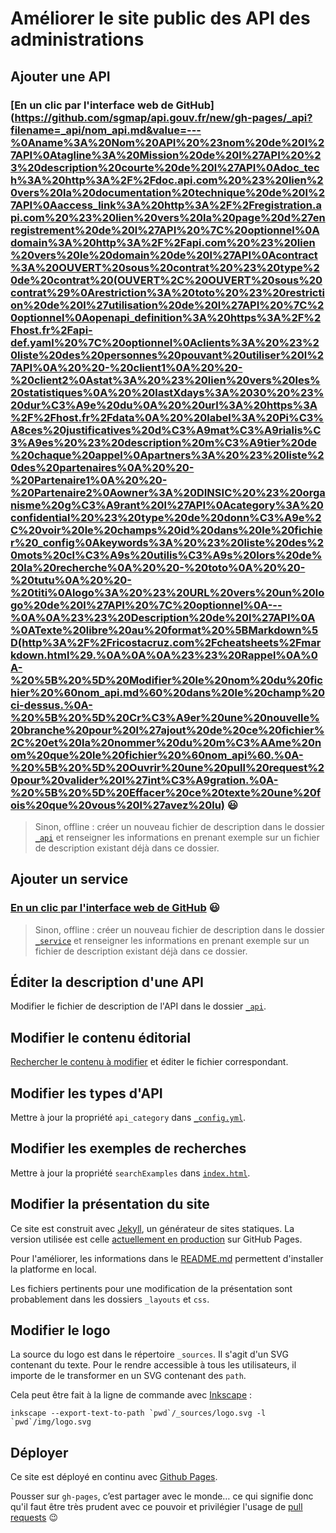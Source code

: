 # Améliorer le site public des API des administrations


## Ajouter une API

### [En un clic par l'interface web de GitHub](https://github.com/sgmap/api.gouv.fr/new/gh-pages/_api?filename=_api/nom_api.md&value=---%0Aname%3A%20Nom%20API%20%23nom%20de%20l%27API%0Atagline%3A%20Mission%20de%20l%27API%20%23%20description%20courte%20de%20l%27API%0Adoc_tech%3A%20http%3A%2F%2Fdoc.api.com%20%23%20lien%20vers%20la%20documentation%20technique%20de%20l%27API%0Aaccess_link%3A%20http%3A%2F%2Fregistration.api.com%20%23%20lien%20vers%20la%20page%20d%27enregistrement%20de%20l%27API%20%7C%20optionnel%0Adomain%3A%20http%3A%2F%2Fapi.com%20%23%20lien%20vers%20le%20domain%20de%20l%27API%0Acontract%3A%20OUVERT%20sous%20contrat%20%23%20type%20de%20contrat%20(OUVERT%2C%20OUVERT%20sous%20contrat%29%0Arestriction%3A%20toto%20%23%20restriction%20de%20l%27utilisation%20de%20l%27API%20%7C%20optionnel%0Aopenapi_definition%3A%20https%3A%2F%2Fhost.fr%2Fapi-def.yaml%20%7C%20optionnel%0Aclients%3A%20%23%20liste%20des%20personnes%20pouvant%20utiliser%20l%27API%0A%20%20-%20client1%0A%20%20-%20client2%0Astat%3A%20%23%20lien%20vers%20les%20statistiques%0A%20%20lastXdays%3A%2030%20%23%20dur%C3%A9e%20du%0A%20%20url%3A%20https%3A%2F%2Fhost.fr%2Fdata%0A%20%20label%3A%20Pi%C3%A8ces%20justificatives%20d%C3%A9mat%C3%A9rialis%C3%A9es%20%23%20description%20m%C3%A9tier%20de%20chaque%20appel%0Apartners%3A%20%23%20liste%20des%20partenaires%0A%20%20-%20Partenaire1%0A%20%20-%20Partenaire2%0Aowner%3A%20DINSIC%20%23%20organisme%20g%C3%A9rant%20l%27API%0Acategory%3A%20confidential%20%23%20type%20de%20donn%C3%A9e%2C%20voir%20le%20champs%20id%20dans%20le%20fichier%20_config%0Akeywords%3A%20%23%20liste%20des%20mots%20cl%C3%A9s%20utilis%C3%A9s%20lors%20de%20la%20recherche%0A%20%20-%20toto%0A%20%20-%20tutu%0A%20%20-%20titi%0Alogo%3A%20%23%20URL%20vers%20un%20logo%20de%20l%27API%20%7C%20optionnel%0A---%0A%0A%23%23%20Description%20de%20l%27API%0A%0ATexte%20libre%20au%20format%20%5BMarkdown%5D(http%3A%2F%2Fricostacruz.com%2Fcheatsheets%2Fmarkdown.html%29.%0A%0A%0A%23%23%20Rappel%0A%0A-%20%5B%20%5D%20Modifier%20le%20nom%20du%20fichier%20%60nom_api.md%60%20dans%20le%20champ%20ci-dessus.%0A-%20%5B%20%5D%20Cr%C3%A9er%20une%20nouvelle%20branche%20pour%20l%27ajout%20de%20ce%20fichier%2C%20et%20la%20nommer%20du%20m%C3%AAme%20nom%20que%20le%20fichier%20%60nom_api%60.%0A-%20%5B%20%5D%20Ouvrir%20une%20pull%20request%20pour%20valider%20l%27int%C3%A9gration.%0A-%20%5B%20%5D%20Effacer%20ce%20texte%20une%20fois%20que%20vous%20l%27avez%20lu) :smiley:

> Sinon, offline : créer un nouveau fichier de description dans le dossier [`_api`](https://github.com/sgmap/api.gouv.fr/tree/gh-pages/_api) et renseigner les informations en prenant exemple sur un fichier de description existant déjà dans ce dossier.


## Ajouter un service

### [En un clic par l'interface web de GitHub](https://github.com/sgmap/api.gouv.fr/new/gh-pages/_service?filename=_service/nom_service.md&value=---%0D%0Aname%3A+Nom+Service+%23nom+du+service%0D%0Alink%3A+http%3A%2F%2Fservice.com+%23+lien+vers+le+service%0D%0Adescription%3A+Lorem+Ipsum+%23+description+rapide+du+service%0D%0Aapi%3A+%23+liste+des+API+utilis%C3%A9es+dans+le+service+%28utiliser+l%27attribut+name+de+l%27API%29%0D%0A+-+Nom+API%0D%0Ascreenshot%3A+screenshot.jpg+%23ajouter+un+screenshot+de+l%27API%0D%0Afeatured%3A+false+%23+est-ce+que+la+r%C3%A9utilisation+doit+%C3%AAtre+affich%C3%A9e+sur+la+page+d%27accueil.%0D%0A---%0D%0A%0D%0A%23%23+Description+du+service%0D%0A%0D%0ATexte+libre+au+format+%5BMarkdown%5D%28http%3A%2F%2Fricostacruz.com%2Fcheatsheets%2Fmarkdown.html%29.%0D%0A%0D%0A%0D%0A%23%23+Rappel%0D%0A%0D%0A-+%5B+%5D+Modifier+le+nom+du+fichier+%60nom_service.md%60+dans+le+champ+ci-dessus.%0D%0A-+%5B+%5D+Cr%C3%A9er+une+nouvelle+branche+pour+l%27ajout+de+ce+fichier%2C+et+la+nommer+du+m%C3%AAme+nom+que+le+fichier+%60nom_service%60.%0D%0A-+%5B+%5D+Ouvrir+une+pull+request+pour+valider+l%27int%C3%A9gration.%0D%0A-+%5B+%5D+Effacer+ce+texte+une+fois+que+vous+l%27avez+lu%0D%0A) :smiley:

> Sinon, offline : créer un nouveau fichier de description dans le dossier [`_service`](https://github.com/sgmap/api.gouv.fr/tree/gh-pages/_service) et renseigner les informations en prenant exemple sur un fichier de description existant déjà dans ce dossier.


## Éditer la description d'une API

Modifier le fichier de description de l'API dans le dossier [`_api`](https://github.com/sgmap/api.gouv.fr/tree/gh-pages/_api).


## Modifier le contenu éditorial

[Rechercher le contenu à modifier](https://github.com/sgmap/api.gouv.fr/search?q=contenu+à+modifier&type=Code) et éditer le fichier correspondant.


## Modifier les types d'API

Mettre à jour la propriété `api_category` dans [`_config.yml`](https://github.com/sgmap/api.gouv.fr/tree/gh-pages/_config.yml).

## Modifier les exemples de recherches

Mettre à jour la propriété `searchExamples` dans [`index.html`](https://github.com/sgmap/api.gouv.fr/tree/gh-pages/index.html).


## Modifier la présentation du site

Ce site est construit avec [Jekyll](https://jekyllrb.com/), un générateur de sites statiques. La version utilisée est celle [actuellement en production](https://github.com/jekyll/jekyll/issues/4441) sur GitHub Pages.

Pour l'améliorer, les informations dans le [README.md](https://github.com/sgmap/api.gouv.fr/blob/gh-pages/README.md) permettent d'installer la platforme en local.

Les fichiers pertinents pour une modification de la présentation sont probablement dans les dossiers `_layouts` et `css`.


## Modifier le logo

La source du logo est dans le répertoire `_sources`. Il s'agit d'un SVG contenant du texte. Pour le rendre accessible à tous les utilisateurs, il importe de le transformer en un SVG contenant des `path`.

Cela peut être fait à la ligne de commande avec [Inkscape](https://inkscape.org/fr/) :

```shell
inkscape --export-text-to-path `pwd`/_sources/logo.svg -l `pwd`/img/logo.svg
```

## Déployer

Ce site est déployé en continu avec [Github Pages](https://pages.github.com).

Pousser sur `gh-pages`, c’est partager avec le monde… ce qui signifie donc qu'il faut être très prudent avec ce pouvoir et privilégier l'usage de [pull requests](https://guides.github.com/introduction/flow/) :wink:
